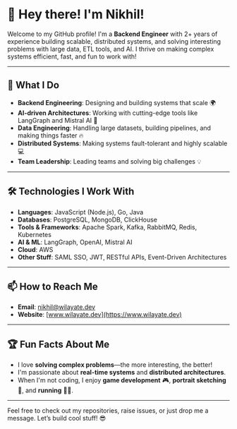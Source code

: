 # 👋 Hey there! I'm Nikhil!

Welcome to my GitHub profile! I'm a **Backend Engineer** with 2+ years of experience building scalable, distributed systems, and solving interesting problems with large data, ETL tools, and AI. I thrive on making complex systems efficient, fast, and fun to work with!

---

## 🚀 What I Do
- **Backend Engineering**: Designing and building systems that scale 🌍
- **AI-driven Architectures**: Working with cutting-edge tools like LangGraph and Mistral AI 🤖
- **Data Engineering**: Handling large datasets, building pipelines, and making things faster 🔥
- **Distributed Systems**: Making systems fault-tolerant and highly scalable 💻
- **Team Leadership**: Leading teams and solving big challenges 💡

---

## 🛠️ Technologies I Work With

- **Languages**: JavaScript (Node.js), Go, Java
- **Databases**: PostgreSQL, MongoDB, ClickHouse
- **Tools & Frameworks**: Apache Spark, Kafka, RabbitMQ, Redis, Kubernetes
- **AI & ML**: LangGraph, OpenAI, Mistral AI
- **Cloud**: AWS
- **Other Stuff**: SAML SSO, JWT, RESTful APIs, Event-Driven Architectures

---

## 📫 How to Reach Me
- **Email**: [nikhil@wilayate.dev](mailto:nikhil@wilayate.dev)
- **Website**: [www.wilayate.dev](https://www.wilayate.dev)
---

## 🏆 Fun Facts About Me
- I love **solving complex problems**—the more interesting, the better!  
- I'm passionate about **real-time systems** and **distributed architectures**.  
- When I'm not coding, I enjoy **game development** 🎮, **portrait sketching** 🎨, and **running** 🏃‍♂️.

---

Feel free to check out my repositories, raise issues, or just drop me a message. Let’s build cool stuff! 😎
